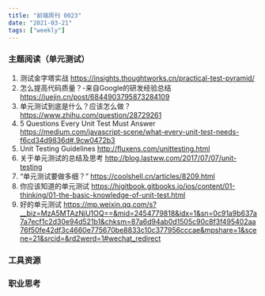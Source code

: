 ```yaml
---
title: "前端周刊 0023"
date: "2021-03-21"
tags: ["weekly"]
---
```


### 主题阅读（单元测试）
1. 测试金字塔实战 https://insights.thoughtworks.cn/practical-test-pyramid/
2. 怎么提高代码质量？-来自Google的研发经验总结 https://juejin.cn/post/6844903795873284109
3. 单元测试到底是什么？应该怎么做？ https://www.zhihu.com/question/28729261
4. 5 Questions Every Unit Test Must Answer https://medium.com/javascript-scene/what-every-unit-test-needs-f6cd34d9836d#.9cw0472b3
5. Unit Testing Guidelines http://fluxens.com/unittesting.html
6. 关于单元测试的总结及思考 http://blog.lastww.com/2017/07/07/unit-testing
7. “单元测试要做多细？” https://coolshell.cn/articles/8209.html
8. 你应该知道的单元测试 https://hjgitbook.gitbooks.io/ios/content/01-thinking/01-the-basic-knowledge-of-unit-test.html
9. 好的单元测试 https://mp.weixin.qq.com/s?__biz=MzA5MTAzNjU1OQ==&mid=2454779818&idx=1&sn=0c91a9b637a7a7ecf1c2d30e94d521b1&chksm=87a6d94ab0d1505c90c8f3f495402aa76f50fe42df3c4660e775670be8833c10c377956cccae&mpshare=1&scene=21&srcid=&rd2werd=1#wechat_redirect
### 工具资源


### 职业思考